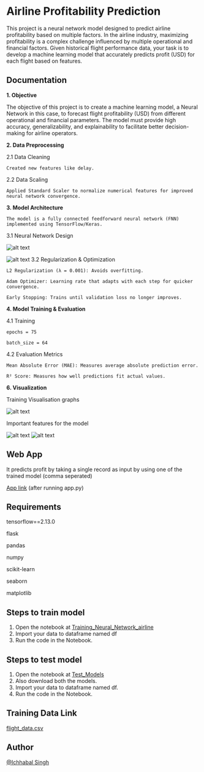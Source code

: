 # Airline Profitability Prediction
This project is a neural network model designed to predict airline profitability based on multiple factors.
In the airline industry, maximizing profitability is a complex challenge influenced by multiple operational and financial factors. Given historical flight performance data, your task is to develop a machine learning model that accurately predicts profit (USD) for each flight based on features.

## Documentation
**1. Objective**

The objective of this project is to create a machine learning model, a Neural Network in this case, to forecast flight profitability (USD) from different operational and financial parameters. The model must provide high accuracy, generalizability, and explainability to facilitate better decision-making for airline operators.

**2. Data Preprocessing**

2.1 Data Cleaning


    Created new features like delay.

2.2 Data Scaling

    Applied Standard Scaler to normalize numerical features for improved neural network convergence.

**3. Model Architecture**

    The model is a fully connected feedforward neural network (FNN) implemented using TensorFlow/Keras.

3.1 Neural Network Design

![alt text](https://github.com/CodeRulerNo1/AirlineNeuralNetwork/blob/main/img/NN%20(2).png)
     
![alt text](https://github.com/CodeRulerNo1//AirlineNeuralNetwork/blob/main/img/model_architecture.png?raw=true)
3.2 Regularization & Optimization

    L2 Regularization (λ = 0.001): Avoids overfitting.

    Adam Optimizer: Learning rate that adapts with each step for quicker convergence.

    Early Stopping: Trains until validation loss no longer improves.
**4. Model Training & Evaluation**

4.1 Training
    
    epochs = 75 

    batch_size = 64

4.2 Evaluation Metrics

    Mean Absolute Error (MAE): Measures average absolute prediction error.

    R² Score: Measures how well predictions fit actual values.

**6. Visualization**

Training Visualisation graphs

![alt text](https://github.com/CodeRulerNo1//AirlineNeuralNetwork/blob/main/img/Training.png?raw=true)

Important features for the model

![alt text](https://github.com/CodeRulerNo1//AirlineNeuralNetwork/blob/main/img/Important_features.png?raw=true)
![alt text](https://github.com/CodeRulerNo1//AirlineNeuralNetwork/blob/main/img/important_features2.png?raw=true)

## Web App
It predicts profit by taking a single record as input by using one of the trained model (comma seperated)

[App link](http://127.0.0.1:5000) (after running app.py)

## Requirements

tensorflow==2.13.0

flask

pandas

numpy

scikit-learn

seaborn

matplotlib

## Steps to train model
1. Open the notebook at [Training_Neural_Network_airline](https://github.com/CodeRulerNo1/AirlineNeuralNetwork/blob/main/Models%20and%20Notebooks/Training_Neural_Network_airline.ipynb)
2. Import your data to dataframe named df
3. Run the code in the Notebook.

## Steps to test model
1. Open the notebook at [Test_Models](https://github.com/CodeRulerNo1/AirlineNeuralNetwork/blob/main/Models%20and%20Notebooks/Test_Models.ipynb)
2. Also download both the models.
3. Import your data to dataframe named df.
4. Run the code in the Notebook.
   
## Training Data Link

[flight_data.csv](https://docs.google.com/spreadsheets/d/1eALZhnY5bEJ4uCi9BCjN2fpx8jRIzwWo/edit?usp=sharing&ouid=109976760607215104976&rtpof=true&sd=true)
## Author

[@Ichhabal Singh](https://www.github.com/CodeRulerNo1)
